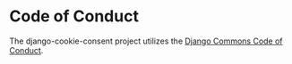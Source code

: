 # Code of Conduct

The django-cookie-consent project utilizes the [Django Commons Code of Conduct](https://github.com/django-commons/membership/blob/main/CODE_OF_CONDUCT.md).
